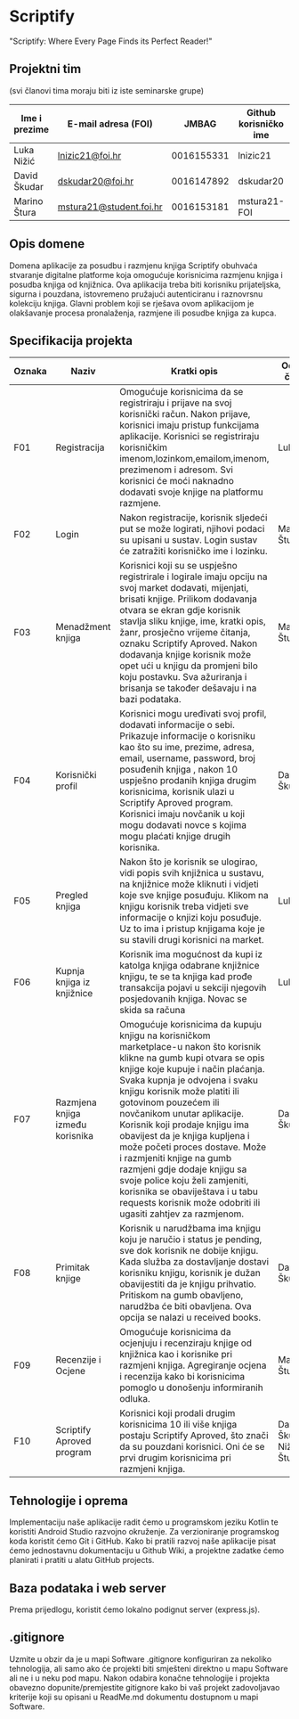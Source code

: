 
# Scriptify
"Scriptify: Where Every Page Finds its Perfect Reader!"

## Projektni tim
(svi članovi tima moraju biti iz iste seminarske grupe)

Ime i prezime | E-mail adresa (FOI) | JMBAG | Github korisničko ime | Seminarska grupa
------------  | ------------------- | ----- | --------------------- | ----------------
Luka Nižić | lnizic21@foi.hr | 0016155331 | lnizic21 | G02
David Škudar | dskudar20@foi.hr | 0016147892 | dskudar20 | G02
Marino Štura | mstura21@student.foi.hr | 0016153181 | mstura21-FOI | G02

## Opis domene
Domena aplikacije za posudbu i razmjenu knjiga Scriptify obuhvaća stvaranje digitalne platforme koja omogućuje korisnicima razmjenu knjiga i posudba knjiga od knjižnica. Ova aplikacija treba biti korisniku prijateljska, sigurna i pouzdana, istovremeno pružajući autenticiranu i raznovrsnu kolekciju knjiga. Glavni problem koji se rješava ovom aplikacijom je olakšavanje procesa pronalaženja, razmjene ili posudbe knjiga za kupca. 

## Specifikacija projekta

Oznaka | Naziv | Kratki opis | Odgovorni član tima
------ | ----- | ----------- | -------------------
F01 | Registracija |Omogućuje korisnicima da se registriraju i prijave na svoj korisnički račun. Nakon prijave, korisnici imaju pristup funkcijama aplikacije. Korisnici se registriraju korisničkim imenom,lozinkom,emailom,imenom, prezimenom i adresom. Svi korisnici će moći naknadno dodavati svoje knjige na platformu razmjene.  | Luka Nižić 
F02 | Login | Nakon registracije, korisnik sljedeći put se može logirati, njihovi podaci su upisani u sustav. Login sustav će zatražiti korisničko ime i lozinku.  | Marino Štura
F03 | Menadžment knjiga  | Korisnici koji su se uspješno registrirale i logirale imaju opciju na svoj market dodavati, mijenjati, brisati knjige. Prilikom dodavanja otvara se ekran gdje korisnik stavlja sliku knjige, ime, kratki opis, žanr, prosječno vrijeme čitanja, oznaku Scriptify Aproved. Nakon dodavanja knjige korisnik može opet ući u knjigu da promjeni bilo koju postavku. Sva ažuriranja i brisanja se također dešavaju i na bazi podataka.  | Marino Štura
F04 | Korisnički profil | Korisnici mogu uređivati svoj profil, dodavati informacije o sebi. Prikazuje informacije o korisniku kao što su ime, prezime, adresa, email, username, password, broj posuđenih knjiga , nakon 10 uspješno prodanih knjiga drugim korisnicima, korisnik ulazi u Scriptify Aproved program. Korisnici imaju novčanik u koji mogu dodavati novce s kojima mogu plaćati knjige drugih korisnika.  | David Škudar
F05 | Pregled knjiga | Nakon što je korisnik se ulogirao, vidi popis svih knjižnica u sustavu, na knjižnice može kliknuti i vidjeti koje sve knjige posuđuju. Klikom na knjigu korisnik treba vidjeti sve informacije o knjizi koju posuđuje. Uz to ima i pristup knjigama koje je su stavili drugi korisnici na market. | Luka Nižić 
F06 | Kupnja knjiga iz knjižnice | Korisnik ima mogućnost da kupi iz katolga knjiga odabrane knjižnice knjigu, te se ta knjiga kad prođe transakcija pojavi u sekciji njegovih posjedovanih knjiga. Novac se skida sa računa |  Luka Nižić 
F07 | Razmjena knjiga između korisnika | Omogućuje korisnicima da kupuju knjigu na korisničkom marketplace-u nakon što korisnik klikne na gumb kupi otvara se opis knjige koje kupuje i način plaćanja. Svaka kupnja je odvojena i svaku knjigu korisnik može platiti ili gotovinom pouzećem ili novčanikom unutar aplikacije. Korisnik koji prodaje knjigu ima obavijest da je knjiga kupljena i može početi proces dostave. Može i razmjeniti knjige na gumb razmjeni gdje dodaje knjigu sa svoje police koju želi zamjeniti, korisnika se obaviještava i u tabu requests korisnik može odobriti ili ugasiti zahtjev za razmjenom.|David Škudar
F08 | Primitak knjige | Korisnik u narudžbama ima knjigu koju je naručio i status je pending, sve dok korisnik ne dobije knjigu. Kada služba za dostavljanje dostavi korisniku knjigu, korisnik je dužan obavijestiti da je knjigu prihvatio. Pritiskom na gumb obavljeno, narudžba će biti obavljena. Ova opcija se nalazi u received books.|David Škudar
F09 |Recenzije i Ocjene  | Omogućuje korisnicima da ocjenjuju i recenziraju knjige od knjižnica kao i korisnike pri razmjeni knjiga. Agregiranje ocjena i recenzija kako bi korisnicima pomoglo u donošenju informiranih odluka. |Marino Štura |
F10 |Scriptify Aproved program  | Korisnici koji prodali drugim korisnicima 10 ili više knjiga postaju Scriptify Aproved, što znači da su pouzdani korisnici. Oni će se prvi drugim korisnicima pri razmjeni knjiga. | David Škudar,Luka Nižić,Marino Štura

## Tehnologije i oprema
Implementaciju naše aplikacije radit ćemo u programskom jeziku Kotlin te koristiti Android Studio razvojno okruženje. Za verzioniranje programskog koda koristit ćemo Git i GitHub. Kako bi pratili razvoj naše aplikacije pisat ćemo jednostavnu dokumentaciju u Github Wiki, a projektne zadatke ćemo planirati i pratiti u alatu GitHub projects.

## Baza podataka i web server
Prema prijedlogu, koristit ćemo lokalno podignut server (express.js).

## .gitignore
Uzmite u obzir da je u mapi Software .gitignore konfiguriran za nekoliko tehnologija, ali samo ako će projekti biti smješteni direktno u mapu Software ali ne i u neku pod mapu. Nakon odabira konačne tehnologije i projekta obavezno dopunite/premjestite gitignore kako bi vaš projekt zadovoljavao kriterije koji su opisani u ReadMe.md dokumentu dostupnom u mapi Software.

